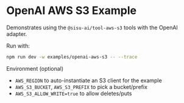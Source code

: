 # OpenAI AWS S3 Example

Demonstrates using the `@sisu-ai/tool-aws-s3` tools with the OpenAI adapter.

Run with:
```bash
npm run dev -w examples/openai-aws-s3 -- --trace
```

Environment (optional)
- `AWS_REGION` to auto-instantiate an S3 client for the example
- `AWS_S3_BUCKET`, `AWS_S3_PREFIX` to pick a bucket/prefix
- `AWS_S3_ALLOW_WRITE=true` to allow deletes/puts

